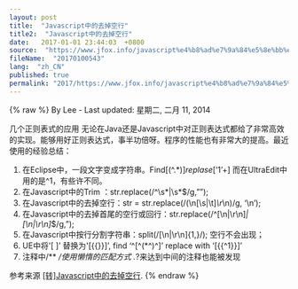 ```yaml
---
layout: post
title:  "Javascript中的去掉空行"
title2:  "Javascript中的去掉空行"
date:   2017-01-01 23:44:03  +0800
source:  "https://www.jfox.info/javascript%e4%b8%ad%e7%9a%84%e5%8e%bb%e6%8e%89%e7%a9%ba%e8%a1%8c.html"
fileName:  "20170100543"
lang:  "zh_CN"
published: true
permalink: "2017/https://www.jfox.info/javascript%e4%b8%ad%e7%9a%84%e5%8e%bb%e6%8e%89%e7%a9%ba%e8%a1%8c.html"
---
```

{% raw %}
By Lee - Last updated: 星期二, 二月 11, 2014

几个正则表式的应用
无论在Java还是Javascript中对正则表达式都给了非常高效的实现。能够用好正则表达式，事半功倍呀。程序的性能也有非常大的提高。最近使用的经验总结：

1. 在Eclipse中，一段文字变成字符串。Find[(^.*$)] replase [‘$1’+] 而在UltraEdit中用的是^1，有些许不同。
2. 在Javascript中的Trim ：str.replace(/^\s*|\s*$/g,””);
3. 在Javascript中的去掉空行：str = str.replace(/(\n[\s|\t]*\r*\n)/g, ‘\n’);
4. 在Javascript中的去掉首尾的空行或回行：str.replace(/^[\n|\r\n]*|[\n|\r\n]*$/g,”);
5. 在Javascript中按行分割字符串：split(/[\n|\r\n]{1,}/); 空行不会出现；
6. UE中将'[ ]’ 替换为'[{{}}]’, find ‘^[^(*^)^]’ replace with ‘[{{^1}}]’
7. 注释中/**   */使用懒惰的匹配方式 .*?来达到中间的注释也能被发现

参考来源 [[转]Javascript中的去掉空行](https://www.jfox.info/go.php?url=http://www.jfox.info/url.php?url=http%3A%2F%2Fhi.baidu.com%2Fwm218%2Fitem%2F2694ceee90c6df2e5a7cfb26).
{% endraw %}
